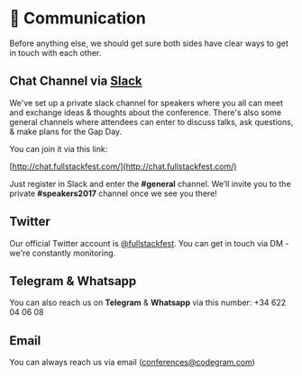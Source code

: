 # 💬 Communication

Before anything else, we should get sure both sides have clear ways to get in touch with each other.

## Chat Channel via [Slack](https://slack.com)

We've set up a private slack channel for speakers where you all can meet and exchange ideas & thoughts about the conference. There's also some general channels where attendees can enter to discuss talks, ask questions, & make plans for the Gap Day.

You can join it via this link:

[http://chat.fullstackfest.com/](http://chat.fullstackfest.com/)

Just register in Slack and enter the **\#general** channel. We’ll invite you to the private **\#speakers2017** channel once we see you there!

## Twitter

Our official Twitter account is [@fullstackfest](https://twitter.com/fullstackfest). You can get in touch via DM - we're constantly monitoring.

## Telegram & Whatsapp

You can also reach us on **Telegram** & **Whatsapp** via this number: +34 622 04 06 08

## Email

You can always reach us via email \([conferences@codegram.com](mailto:conferences@codegram.com)\)

